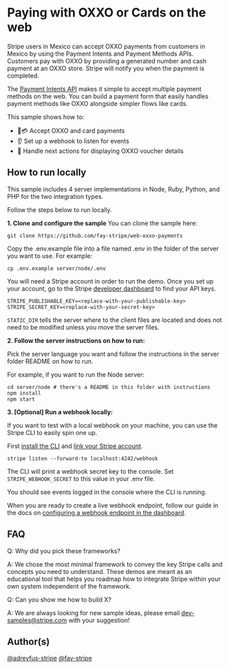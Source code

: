 # Paying with OXXO or Cards on the web 
Stripe users in Mexico can accept OXXO payments from customers in Mexico by using the Payment Intents and Payment Methods APIs. Customers pay with OXXO by providing a generated number and cash payment at an OXXO store. Stripe will notify you when the payment is completed.

The [Payment Intents API](https://stripe.com/docs/api/payment_intents) makes it simple to accept multiple payment methods on the web. You can build a payment form that easily handles payment methods like OXXO alongside simpler flows like cards. 

This sample shows how to:

* 🏦💳 Accept OXXO and card payments
* 👂 Set up a webhook to listen for events
* 💁‍ Handle next actions for displaying OXXO voucher details

## How to run locally

This sample includes 4 server implementations in Node, Ruby, Python, and PHP for the two integration types. 

Follow the steps below to run locally.

**1. Clone and configure the sample**
You can clone the sample here:

```
git clone https://github.com/fay-stripe/web-oxxo-payments
```

Copy the .env.example file into a file named .env in the folder of the server you want to use. For example:

```
cp .env.example server/node/.env
```

You will need a Stripe account in order to run the demo. Once you set up your account, go to the Stripe [developer dashboard](https://stripe.com/docs/development#api-keys) to find your API keys.

```
STRIPE_PUBLISHABLE_KEY=<replace-with-your-publishable-key>
STRIPE_SECRET_KEY=<replace-with-your-secret-key>
```

`STATIC_DIR` tells the server where to the client files are located and does not need to be modified unless you move the server files.

**2. Follow the server instructions on how to run:**

Pick the server language you want and follow the instructions in the server folder README on how to run.

For example, if you want to run the Node server:

```
cd server/node # there's a README in this folder with instructions
npm install
npm start
```

**3. [Optional] Run a webhook locally:**

If you want to test with a local webhook on your machine, you can use the Stripe CLI to easily spin one up.

First [install the CLI](https://stripe.com/docs/stripe-cli) and [link your Stripe account](https://stripe.com/docs/stripe-cli#link-account).

```
stripe listen --forward-to localhost:4242/webhook
```

The CLI will print a webhook secret key to the console. Set `STRIPE_WEBHOOK_SECRET` to this value in your .env file.

You should see events logged in the console where the CLI is running.

When you are ready to create a live webhook endpoint, follow our guide in the docs on [configuring a webhook endpoint in the dashboard](https://stripe.com/docs/webhooks/setup#configure-webhook-settings). 


## FAQ
Q: Why did you pick these frameworks?

A: We chose the most minimal framework to convey the key Stripe calls and concepts you need to understand. These demos are meant as an educational tool that helps you roadmap how to integrate Stripe within your own system independent of the framework.

Q: Can you show me how to build X?

A: We are always looking for new sample ideas, please email dev-samples@stripe.com with your suggestion!

## Author(s)
[@adreyfus-stripe](https://twitter.com/adrind)
[@fay-stripe](https://twitter.com/mfaywu)
